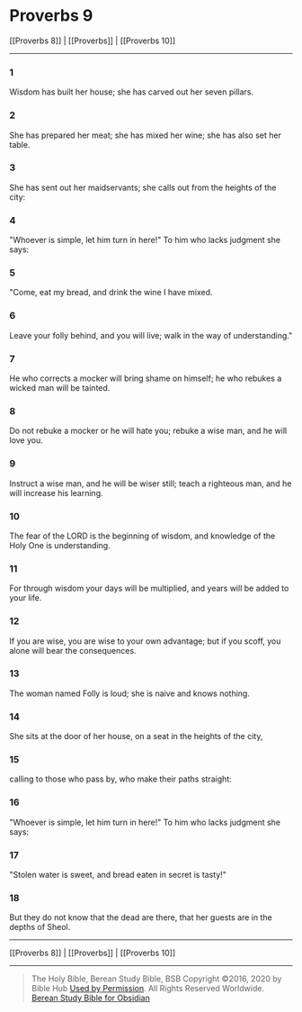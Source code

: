 # Proverbs 9

[[Proverbs 8]] | [[Proverbs]] | [[Proverbs 10]]

---

### 1
Wisdom has built her house; she has carved out her seven pillars.

### 2
She has prepared her meat; she has mixed her wine; she has also set her table.

### 3
She has sent out her maidservants; she calls out from the heights of the city:

### 4
"Whoever is simple, let him turn in here!" To him who lacks judgment she says:

### 5
"Come, eat my bread, and drink the wine I have mixed.

### 6
Leave your folly behind, and you will live; walk in the way of understanding."

### 7
He who corrects a mocker will bring shame on himself; he who rebukes a wicked man will be tainted.

### 8
Do not rebuke a mocker or he will hate you; rebuke a wise man, and he will love you.

### 9
Instruct a wise man, and he will be wiser still; teach a righteous man, and he will increase his learning.

### 10
The fear of the LORD is the beginning of wisdom, and knowledge of the Holy One is understanding.

### 11
For through wisdom your days will be multiplied, and years will be added to your life.

### 12
If you are wise, you are wise to your own advantage; but if you scoff, you alone will bear the consequences.

### 13
The woman named Folly is loud; she is naive and knows nothing.

### 14
She sits at the door of her house, on a seat in the heights of the city,

### 15
calling to those who pass by, who make their paths straight:

### 16
"Whoever is simple, let him turn in here!" To him who lacks judgment she says:

### 17
"Stolen water is sweet, and bread eaten in secret is tasty!"

### 18
But they do not know that the dead are there, that her guests are in the depths of Sheol.

---

[[Proverbs 8]] | [[Proverbs]] | [[Proverbs 10]]

---

> The Holy Bible, Berean Study Bible, BSB
> Copyright &copy;2016, 2020 by Bible Hub
> [Used by Permission](https://berean.bible/terms.htm). All Rights Reserved Worldwide.
> [Berean Study Bible for Obsidian](https://github.com/gapmiss/berean-study-bible-for-obsidian)

